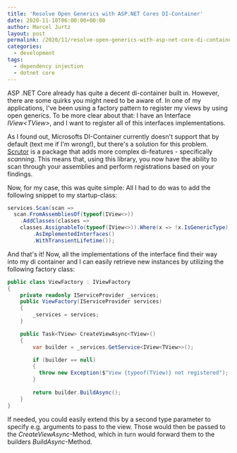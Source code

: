 ```yaml
---
title: 'Resolve Open Generics with ASP.NET Cores DI-Container'
date: 2020-11-10T06:00:00+00:00
author: Marcel Jurtz
layout: post
permalink: /2020/11/resolve-open-generics-with-asp-net-core-di-container
categories:
  - development
tags:
  - dependency injection
  - dotnet core
---
```


ASP .NET Core already has quite a decent di-container built in. However, there are some quirks you might need to be aware of. In one of my applications, I've been using a factory pattern to register my views by using open generics. To be more clear about that: I have an Interface *IView&lt;TView&gt;*, and I want to register all of this interfaces implementations.

As I found out, Microsofts DI-Container currently doesn't support that by default (text me if I'm wrong!), but there's a solution for this problem.
[Scrutor](https://github.com/khellang/Scrutor) is a package that adds more complex di-features - specifically *scanning*. This means that, using this library, you now have the ability to scan through your assemblies and perform registrations based on your findings.

Now, for my case, this was quite simple: All I had to do was to add the following snippet to my startup-class:

```csharp
services.Scan(scan =>
  scan.FromAssembliesOf(typeof(IView<>))
    .AddClasses(classes =>
    classes.AssignableTo(typeof(IView<>)).Where(x => !x.IsGenericType))
        .AsImplementedInterfaces()
        .WithTransientLifetime());
```

And that's it! Now, all the implementations of the interface find their way into my di container and I can easily retrieve new instances by utilizing the following factory class:

```csharp
public class ViewFactory : IViewFactory
{
    private readonly IServiceProvider _services;
    public ViewFactory(IServiceProvider services)
    {
        _services = services;
    }

    public Task<TView> CreateViewAsync<TView>()
    {
        var builder = _services.GetService<IView<TView>>();

        if (builder == null) 
        {
          throw new Exception($"View {typeof(TView)} not registered");
        }
          
        return builder.BuildAsync();
    }
}
```

If needed, you could easily extend this by a second type parameter to specify e.g. arguments to pass to the view. Those would then be passed to the *CreateViewAsync*-Method, which in turn would forward them to the builders *BuildAsync*-Method.